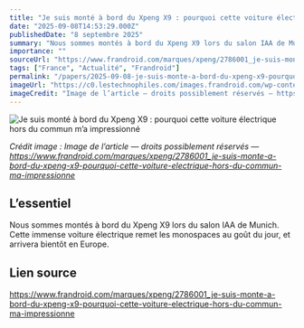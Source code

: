 ```yaml
---
title: "Je suis monté à bord du Xpeng X9 : pourquoi cette voiture électrique hors du commun m’a impressionné"
date: "2025-09-08T14:53:29.000Z"
publishedDate: "8 septembre 2025"
summary: "Nous sommes montés à bord du Xpeng X9 lors du salon IAA de Munich. Cette immense voiture électrique remet les monospaces au goût du jour, et arrivera bientôt en Europe."
importance: ""
sourceUrl: "https://www.frandroid.com/marques/xpeng/2786001_je-suis-monte-a-bord-du-xpeng-x9-pourquoi-cette-voiture-electrique-hors-du-commun-ma-impressionne"
tags: ["France", "Actualité", "Frandroid"]
permalink: "/papers/2025-09-08-je-suis-monte-a-bord-du-xpeng-x9-pourquoi-cette-voiture-electrique-hors-du-commun-ma-impressionne"
imageUrl: "https://c0.lestechnophiles.com/images.frandroid.com/wp-content/uploads/2025/09/press-conference-x9.jpg?resize=1600,900&key=991a33f4&watermark"
imageCredit: "Image de l’article — droits possiblement réservés — https://www.frandroid.com/marques/xpeng/2786001_je-suis-monte-a-bord-du-xpeng-x9-pourquoi-cette-voiture-electrique-hors-du-commun-ma-impressionne"
---
```


![Je suis monté à bord du Xpeng X9 : pourquoi cette voiture électrique hors du commun m’a impressionné](https://c0.lestechnophiles.com/images.frandroid.com/wp-content/uploads/2025/09/press-conference-x9.jpg?resize=1600,900&key=991a33f4&watermark)

*Crédit image : Image de l’article — droits possiblement réservés — https://www.frandroid.com/marques/xpeng/2786001_je-suis-monte-a-bord-du-xpeng-x9-pourquoi-cette-voiture-electrique-hors-du-commun-ma-impressionne*

## L’essentiel

Nous sommes montés à bord du Xpeng X9 lors du salon IAA de Munich. Cette immense voiture électrique remet les monospaces au goût du jour, et arrivera bientôt en Europe.

## Lien source

https://www.frandroid.com/marques/xpeng/2786001_je-suis-monte-a-bord-du-xpeng-x9-pourquoi-cette-voiture-electrique-hors-du-commun-ma-impressionne
